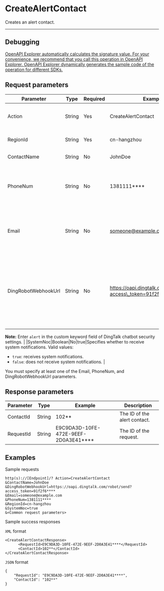 # CreateAlertContact

Creates an alert contact.

****

## Debugging

[OpenAPI Explorer automatically calculates the signature value. For your convenience, we recommend that you call this operation in OpenAPI Explorer. OpenAPI Explorer dynamically generates the sample code of the operation for different SDKs.](https://api.aliyun.com/#product=ARMS&api=CreateAlertContact&type=RPC&version=2019-08-08)

## Request parameters

|Parameter|Type|Required|Example|Description|
|---------|----|--------|-------|-----------|
|Action|String|Yes|CreateAlertContact|The operation that you want to perform. Set the value to CreateAlertContact. |
|RegionId|String|Yes|cn-hangzhou|The ID of the region. Set the value to `cn-hangzhou`. |
|ContactName|String|No|JohnDoe|The name of the alert contact. |
|PhoneNum|String|No|1381111\*\*\*\*|The mobile number of the alert contact. You must specify at least one of the following parameters: PhoneNum, Email, and DingRobotWebhookUrl. |
|Email|String|No|someone@example.com|The email address of the alert contact. You must specify at least one of the following parameters: PhoneNum, Email, and DingRobotWebhookUrl. |
|DingRobotWebhookUrl|String|No|https://oapi.dingtalk.com/robot/send?access\_token=91f2f6\*\*\*\*|The webhook URL of the DingTalk chatbot. For more information about how to obtain the URL, see [Configure a DingTalk chatbot to send alert notifications](https://www.alibabacloud.com/help/zh/doc-detail/106247.htm). You must specify at least one of the following parameters: PhoneNum, Email, and DingRobotWebhookUrl.

 **Note:** Enter `alert` in the custom keyword field of DingTalk chatbot security settings. |
|SystemNoc|Boolean|No|true|Specifies whether to receive system notifications. Valid values:

 -   `true`: receives system notifications.
-   `false`: does not receive system notifications. |

You must specify at least one of the Email, PhoneNum, and DingRobotWebhookUrl parameters.

## Response parameters

|Parameter|Type|Example|Description|
|---------|----|-------|-----------|
|ContactId|String|102\*\*|The ID of the alert contact. |
|RequestId|String|E9C9DA3D-10FE-472E-9EEF-2D0A3E41\*\*\*\*|The ID of the request. |

## Examples

Sample requests

```
http(s)://[Endpoint]/? Action=CreateAlertContact
&ContactName=JohnDoe
&DingRobotWebhookUrl=https://oapi.dingtalk.com/robot/send?access_token=91f2f6****
&Email=someone@example.com
&PhoneNum=1381111****
&RegionId=cn-hangzhou
&SystemNoc=true
&<Common request parameters>
```

Sample success responses

`XML` format

```
<CreateAlertContactResponse>
	  <RequestId>E9C9DA3D-10FE-472E-9EEF-2D0A3E41****</RequestId>
	  <ContactId>102**</ContactId>
</CreateAlertContactResponse>
```

`JSON` format

```
{
    "RequestId": "E9C9DA3D-10FE-472E-9EEF-2D0A3E41****",
    "ContactId": "102**"
}
```

